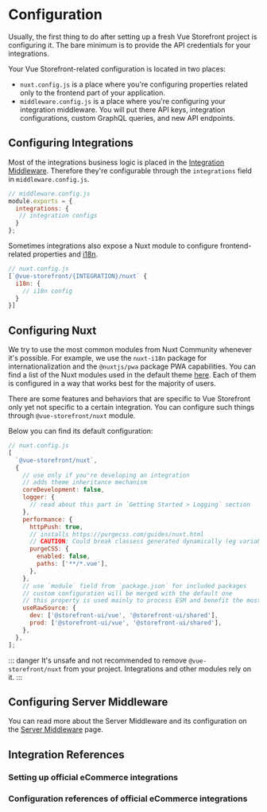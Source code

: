 # Configuration

Usually, the first thing to do after setting up a fresh Vue Storefront project is configuring it. The bare minimum is to provide the API credentials for your integrations.

Your Vue Storefront-related configuration is located in two places:

- `nuxt.config.js` is a place where you're configuring properties related only to the frontend part of your application.
- `middleware.config.js` is a place where you're configuring your integration middleware. You will put there API keys, integration configurations, custom GraphQL queries, and new API endpoints.

## Configuring Integrations

Most of the integrations business logic is placed in the [Integration Middleware](/architecture/server-middleware.html). Therefore they're configurable through the `integrations` field in `middleware.config.js`. 

```js
// middleware.config.js
module.exports = {
  integrations: {
   // integration configs
  }
};
```

Sometimes integrations also expose a Nuxt module to configure frontend-related properties and [i18n](/getting-started/internationalization.html).

```js
// nuxt.config.js
[`@vue-storefront/{INTEGRATION}/nuxt` {
  i18n: {
    // i18n config
  }
}]
```

## Configuring Nuxt

We try to use the most common modules from Nuxt Community whenever it's possible. For example, we use the `nuxt-i18n` package for internationalization and the `@nuxtjs/pwa` package PWA capabilities. You can find a list of the Nuxt modules used in the default theme [here](theme.html#preinstalled-modules-and-libraries). Each of them is configured in a way that works best for the majority of users.

There are some features and behaviors that are specific to Vue Storefront only yet not specific to a certain integration. You can configure such things through `@vue-storefront/nuxt` module.

[//]: # 'TODO: Add documentation for VSF/NUXT module'

Below you can find its default configuration:

```js
// nuxt.config.js
[
  `@vue-storefront/nuxt`,
  {
    // use only if you're developing an integration
    // adds theme inheritance mechanism
    coreDevelopment: false,
    logger: {
      // read about this part in `Getting Started > Logging` section
    },
    performance: {
      httpPush: true,
      // installs https://purgecss.com/guides/nuxt.html
      // CAUTION: Could break classess generated dynamically (eg variable + '-secondary')
      purgeCSS: {
        enabled: false,
        paths: ['**/*.vue'],
      },
    },
    // use `module` field from `package.json` for included packages
    // custom configuration will be merged with the default one
    // this property is used mainly to process ESM and benefit the most from treeshaking
    useRawSource: {
      dev: ['@storefront-ui/vue', '@storefront-ui/shared'],
      prod: ['@storefront-ui/vue', '@storefront-ui/shared'],
    },
  },
];
```

::: danger
It's unsafe and not recommended to remove `@vue-storefront/nuxt` from your project. Integrations and other modules rely on it.
:::

## Configuring Server Middleware

You can read more about the Server Middleware and its configuration on the [Server Middleware](/architecture/server-middleware.html) page.

## Integration References

### Setting up official eCommerce integrations

<CommerceIntegrationLinks 
 commercetools="/commercetools/getting-started.html"
 shopify="/shopify/api-client.html"
/>

### Configuration references of official eCommerce integrations

<CommerceIntegrationLinks 
 commercetools="/commercetools/configuration.html"
 shopify="/shopify/api-client.html"
/>
